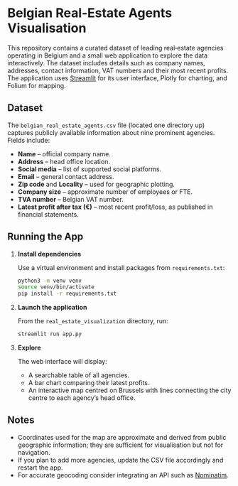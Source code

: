 # Belgian Real‑Estate Agents Visualisation

This repository contains a curated dataset of leading real‑estate agencies
operating in Belgium and a small web application to explore the data
interactively. The dataset includes details such as company names,
addresses, contact information, VAT numbers and their most recent
profits. The application uses [Streamlit](https://streamlit.io/) for
its user interface, Plotly for charting, and Folium for mapping.

## Dataset

The `belgian_real_estate_agents.csv` file (located one directory up)
captures publicly available information about nine prominent agencies.
Fields include:

- **Name** – official company name.
- **Address** – head office location.
- **Social media** – list of supported social platforms.
- **Email** – general contact address.
- **Zip code** and **Locality** – used for geographic plotting.
- **Company size** – approximate number of employees or FTE.
- **TVA number** – Belgian VAT number.
- **Latest profit after tax (€)** – most recent profit/loss, as published in
  financial statements.

## Running the App

1. **Install dependencies**

   Use a virtual environment and install packages from `requirements.txt`:

   ```bash
   python3 -m venv venv
   source venv/bin/activate
   pip install -r requirements.txt
   ```

2. **Launch the application**

   From the `real_estate_visualization` directory, run:

   ```bash
   streamlit run app.py
   ```

3. **Explore**

   The web interface will display:

   - A searchable table of all agencies.
   - A bar chart comparing their latest profits.
   - An interactive map centred on Brussels with lines connecting the city centre to each agency’s head office.

## Notes

* Coordinates used for the map are approximate and derived from public
  geographic information; they are sufficient for visualisation but not
  for navigation.
* If you plan to add more agencies, update the CSV file accordingly and
  restart the app.
* For accurate geocoding consider integrating an API such as
  [Nominatim](https://nominatim.org/).